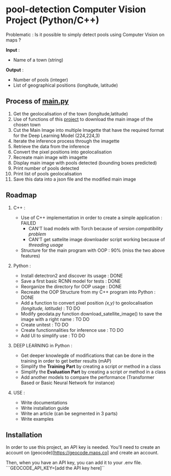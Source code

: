 # pool-detection Computer Vision Project (Python/C++)

Problematic : Is it possible to simply detect pools using Computer Vision on maps ?

**Input** : 
- Name of a town (string)

**Output** : 
- Number of pools (integer)
- List of geographical positions (longitude, latitude)


## Process of [main.py](https://github.com/loicchamberlin/pool-detection/blob/main/Python/main.py)

1. Get the geolocalisation of the town (longitude,latitude)
2. Use of functions of this [project](https://github.com/andolg/satellite-imagery-downloader) to download the main image of the chosen town 
3. Cut the Main Image into multiple Imagette that have the required format for the Deep Learning Model (224,224,3)
4. Iterate the inference process through the imagette
5. Retrieve the data from the inference
6. Convert the pixel positions into geolocalisation 
7. Recreate main image with imagette
8. Display main image with pools detected (bounding boxes predicted)
9. Print number of pools detected
10. Print list of pools geolocalisation
11. Save this data into a json file and the modified main image

## Roadmap

1. C++ : 
    - Use of C++ implementation in order to create a simple application : FAILED 
        - CAN'T load models with Torch because of *version compatibility problem* 
        - CAN'T get sattelite image downloader script working because of *threading usage*
    - Structure for the main program with OOP : 90% (miss the two above features)

2. Python : 
    - Install detectron2 and discover its usage : DONE
    - Save a first basic RCNN model for tests : DONE
    - Reorganize the directory for OOP usage : DONE
    - Recreate the OOP Structure from my C++ program into Python : DONE
    - Add a function to convert pixel position *(x,y)* to geolocalisation *(longitude, latitude)* : TO DO
    - Modify geodata.py function download_satellite_image() to save the image with a right name : TO DO
    - Create unitest : TO DO
    - Create functionnalities for inference use : TO DO
    - Add UI to simplify use : TO DO

3. DEEP LEARNING in Python : 
    - Get deeper knowlegde of modifications that can be done in the training in order to get better results (mAP)
    - Simplify the **Training Part** by creating a script *or* method in a class
    - Simplify the **Evaluation Part** by creating a script *or* method in a class
    - Add another models to compare the performance (Transformer Based or Basic Neural Network for instance)

4. USE : 
    - Write documentations
    - Write installation guide
    - Write an article (can be segmented in 3 parts)
    - Write examples

## Installation

In order to use this project, an API key is needed.
You'll need to create an account on (geocode)[https://geocode.maps.co] and create an account.

Then, when you have an API key, you can add it to your .env file.
```GEOCODE_API_KEY=[add the API key here]``